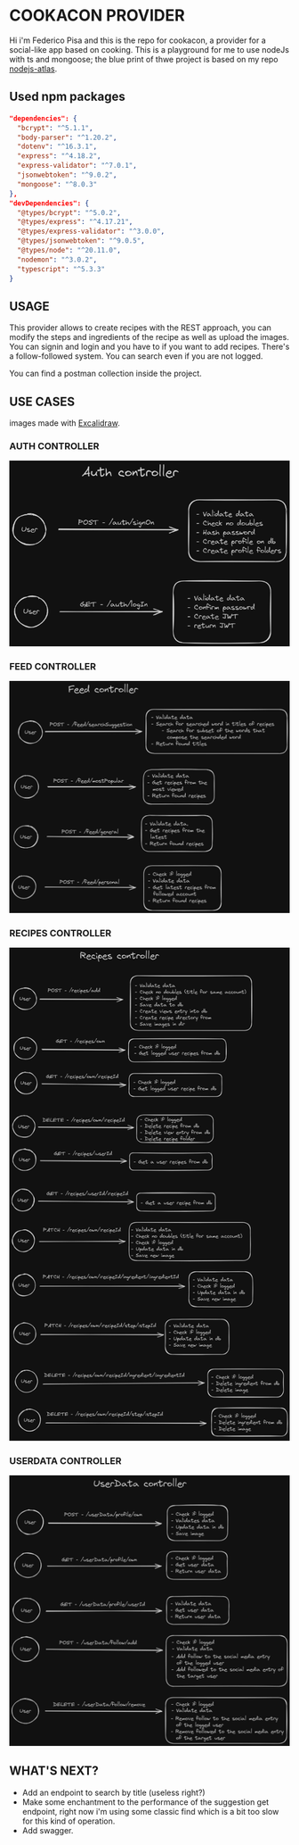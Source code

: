#  COOKACON PROVIDER
Hi i'm Federico Pisa and this is the repo for cookacon, a provider for a social-like app based on cooking.
This is a playground for me to use nodeJs with ts and mongoose; the blue print of thwe project is based on my repo [nodejs-atlas](https://github.com/Dexaf/nodejs-atlas).

## Used npm packages
```json
"dependencies": {
  "bcrypt": "^5.1.1",
  "body-parser": "^1.20.2",
  "dotenv": "^16.3.1",
  "express": "^4.18.2",
  "express-validator": "^7.0.1",
  "jsonwebtoken": "^9.0.2",
  "mongoose": "^8.0.3"
},
"devDependencies": {
  "@types/bcrypt": "^5.0.2",
  "@types/express": "^4.17.21",
  "@types/express-validator": "^3.0.0",
  "@types/jsonwebtoken": "^9.0.5",
  "@types/node": "^20.11.0",
  "nodemon": "^3.0.2",
  "typescript": "^5.3.3"
}
```
## USAGE
This provider allows to create recipes with the REST approach, you can modify the steps and ingredients of the recipe as well as upload the images.
You can signin and login and you have to if you want to add recipes. 
There's a follow-followed system.
You can search even if you are not logged.

You can find a postman collection inside the project.

## USE CASES
images made with [Excalidraw](https://excalidraw.com).
### AUTH CONTROLLER
![auth controller](/api-use-case/auth-controller.png "auth controller")
### FEED CONTROLLER
![feed controller](/api-use-case/feed-controller.png "feed controller")
### RECIPES CONTROLLER
![recipes controller](/api-use-case/recipes-controller.png "recipes controller")
### USERDATA CONTROLLER
![userData controller](/api-use-case/userData-controller.png "userData controller")

## WHAT'S NEXT?
- Add an endpoint to search by title (useless right?)
- Make some enchantment to the performance of the suggestion get endpoint, right now i'm using some classic find which is a bit too slow for this kind of operation. 
- Add swagger.